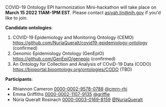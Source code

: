 COVID-19 Ontology EPI harmonization Mini-hackathon will take place on <b>March 15 2022 11AM-1PM EST</b>. Please contact asiyah.lin@nih.gov if you'd like to join. 

<b>Candidate ontologies</b>:
1.	COVID-19 Epidemiology and Monitoring Ontology (CEMO) https://github.com/NuriaQueralt/covid19-epidemiology-ontology (confirmed)
2.	Genomic Epidemiology Ontology (GenEpiO) https://github.com/GenEpiO/genepio (confirmed)
3. An Ontology for Collection and Analysis of COviD-19 Data (CODO) https://bioportal.bioontology.org/ontologies/CODO (TBD)

<b>Participants</b>:
- Rhiannon Cameron [0000-0002-9578-0788](https://orcid.org/0000-0002-9578-0788) [@cmrn-rhi](https://github.com/cmrn-rhi)
- Emma Griffiths [0000-0002-1107-9135](https://orcid.org/0000-0002-1107-9135) [@griffie](https://github.com/griffie)
- Núria Queralt Rosinach [0000-0003-0169-8159](https://orcid.org/0000-0003-0169-8159) [@NuriaQueralt](https://github.com/NuriaQueralt)
